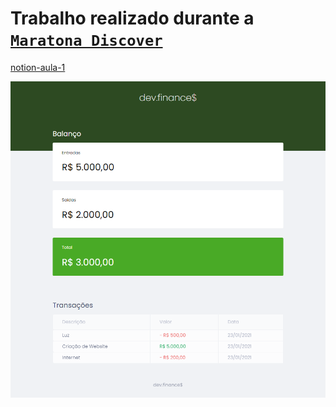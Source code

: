 
# Trabalho realizado durante a [`Maratona Discover`](https://maratonadiscover.rocketseat.com.br/maratona)

[notion-aula-1](https://www.notion.so/Aula-01-4a2424a6f4194537914d82b5c8f6cbec)

<img src="./127.0.0.1_5500_.png">

